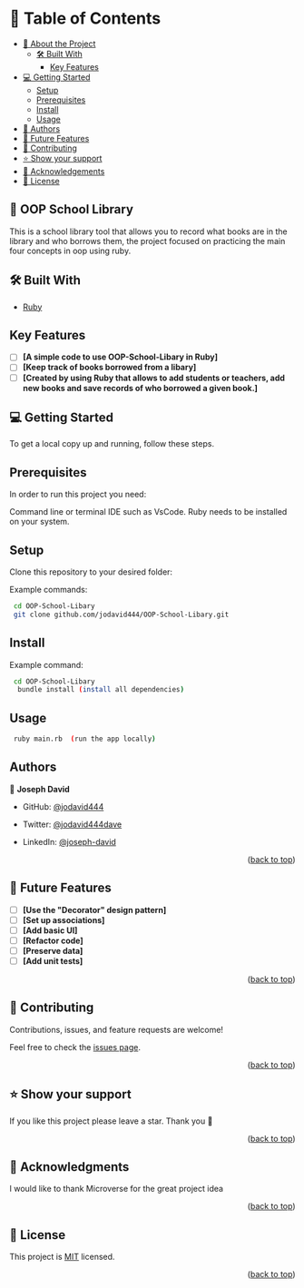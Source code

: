 # 📗 Table of Contents

- [📖 About the Project](#about-project)
  - [🛠 Built With](#built-with)
    - [Key Features](#key-features)
- [💻 Getting Started](#getting-started)
  - [Setup](#setup)
  - [Prerequisites](#prerequisites)
  - [Install](#install)
  - [Usage](#usage)
- [👥 Authors](#authors)
- [🔭 Future Features](#future-features)
- [🤝 Contributing](#contributing)
- [⭐️ Show your support](#support)
- [🙏 Acknowledgements](#acknowledgements)
- [📝 License](#license)


## 📖 OOP School Library
This is a school library tool that allows you to record what books are in the library and who borrows them, the project focused on practicing the main four concepts in oop using ruby.

## 🛠 Built With

- [Ruby](https://www.ruby-lang.org/en/)

## Key Features

- [ ] **[A simple code to use OOP-School-Libary in Ruby]**
- [ ] **[Keep track of books borrowed from a libary]**
- [ ] **[Created by using Ruby that allows to add students or teachers, add new books and save records of who borrowed a given book.]**

## 💻 Getting Started 

To get a local copy up and running, follow these steps.

## Prerequisites

In order to run this project you need:

Command line or terminal
IDE such as VsCode.
Ruby needs to be installed on your system.

## Setup

Clone this repository to your desired folder:

Example commands:

```sh
 cd OOP-School-Libary
 git clone github.com/jodavid444/OOP-School-Libary.git

```

## Install

Example command:

```sh
 cd OOP-School-Libary
  bundle install (install all dependencies)
```  

## Usage 

```sh
 ruby main.rb  (run the app locally) 

```  

## Authors <a name="authors"></a>

👤 **Joseph David**

- GitHub: [@jodavid444](https://github.com/jodavid444)

- Twitter: [@jodavid444dave](https://twitter.com/jodavid444dave)

- LinkedIn: [@joseph-david](https://www.linkedin.com/in/joseph-david-/)

<p align="right">(<a href="#readme-top">back to top</a>)</p>

## 🔭 Future Features <a name="future-features"></a>

- [ ] **[Use the "Decorator" design pattern]**
- [ ] **[Set up associations]**
- [ ] **[Add basic UI]**
- [ ] **[Refactor code]**
- [ ] **[Preserve data]**
- [ ] **[Add unit tests]**

<p align="right">(<a href="#readme-top">back to top</a>)</p>

## 🤝 Contributing <a name="contributing"></a>

Contributions, issues, and feature requests are welcome!

Feel free to check the [issues page](../../issues/).

<p align="right">(<a href="#readme-top">back to top</a>)</p>

## ⭐️ Show your support <a name="support"></a>

If you like this project please leave a star. Thank you 🙏

<p align="right">(<a href="#readme-top">back to top</a>)</p>

## 🙏 Acknowledgments <a name="acknowledgements"></a>

I would like to thank Microverse for the great project idea

<p align="right">(<a href="#readme-top">back to top</a>)</p>

## 📝 License <a name="license"></a>

This project is [MIT](./LICENSE) licensed.

<p align="right">(<a href="#readme-top">back to top</a>)</p>